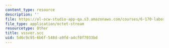 ```yaml
---
content_type: resource
description: ''
file: https://ol-ocw-studio-app-qa.s3.amazonaws.com/courses/6-170-laboratory-in-software-engineering-fall-2005/5d6c9c956b6f548da9fda4cf0f7033bd_vssver.scc
file_type: application/octet-stream
resourcetype: Other
title: vssver.scc
uid: 5d6c9c95-6b6f-548d-a9fd-a4cf0f7033bd
---
```

